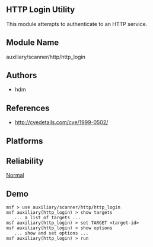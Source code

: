 ## HTTP Login Utility

This module attempts to authenticate to an HTTP service.


## Module Name
auxiliary/scanner/http/http_login

## Authors
* hdm


## References
* http://cvedetails.com/cve/1999-0502/




## Platforms


## Reliability
[Normal](https://github.com/rapid7/metasploit-framework/wiki/Exploit-Ranking)

## Demo

```
msf > use auxiliary/scanner/http/http_login
msf auxiliary(http_login) > show targets
   ... a list of targets ...
msf auxiliary(http_login) > set TARGET <target-id>
msf auxiliary(http_login) > show options
   ... show and set options ...
msf auxiliary(http_login) > run
```
    
    